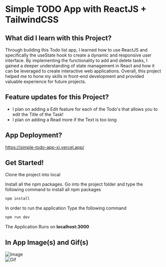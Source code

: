 # Simple TODO App with ReactJS + TailwindCSS

## What did I learn with this Project?
Through building this Todo list app, I learned how to use ReactJS and specifically the useState hook to create a dynamic and responsive user interface. By implementing the functionality to add and delete tasks, I gained a deeper understanding of state management in React and how it can be leveraged to create interactive web applications. Overall, this project helped me to hone my skills in front-end development and provided valuable experience for future projects.

## Feature updates for this Project?
- I plan on adding a Edit feature for each of the Todo's that allows you to edit the Title of the Task!
- I plan on adding a Read more if the Text is too long

## App Deployment? 
https://simple-todo-app-xi.vercel.app/

## Get Started!
Clone the project into local

Install all the npm packages. Go into the project folder and type the following command to install all npm packages

```bash
npm install
```

In order to run the application Type the following command

```bash
npm run dev
```

The Application Runs on **localhost:3000**

## In App Image(s) and Gif(s)
<img src="https://i.imgur.com/RYeiaAZ.png" alt="Image" />
<br />
<img src="https://i.imgur.com/hVjH7Nw.gif" alt="Gif" />
